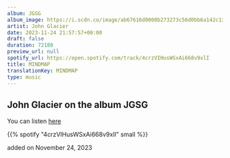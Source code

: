```yaml
---
album: JGSG
album_image: https://i.scdn.co/image/ab67616d0000b273273c56d0bb6a142c133d1895
artist: John Glacier
date: 2023-11-24 21:57:57+00:00
draft: false
duration: 72180
preview_url: null
spotify_url: https://open.spotify.com/track/4crzVIHusWSxAi668v9xlI
title: MINDMAP
translationKey: MINDMAP
type: music
---
```


## John Glacier on the album JGSG

You can listen [here](https://open.spotify.com/track/4crzVIHusWSxAi668v9xlI)

{{% spotify "4crzVIHusWSxAi668v9xlI" small %}}

added on November 24, 2023